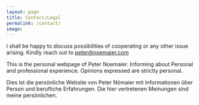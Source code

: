 ```yaml
---
layout: page
title: Contact/Legal
permalink: /contact/
image: 
---
```


I shall be happy to discuss possibilities of cooperating or any other issue arising. Kindly reach out to peter@noemaier.com

This is the personal webpage of Peter Noemaier. Informing about Personal and professional experience. Opinions expressed are strictly personal.


Dies ist die persönliche Website von Peter Nömaier mit Informationen über Person und berufliche Erfahrungen. Die hier vertretenen Meinungen sind meine persönlichen.

